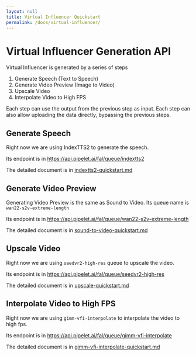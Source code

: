 ```yaml
---
layout: null
title: Virtual Influencer Quickstart
permalink: /docs/virtual-influencer/
---
```


# Virtual Influencer Generation API

Virtual Influencer is generated by a series of steps

1. Generate Speech (Text to Speech)
2. Generate Video Preview (Image to Video)
3. Upscale Video
4. Interpolate Video to High FPS

Each step can use the output from the previous step as input.
Each step can also allow uploading the data directly, bypassing the previous steps.

## Generate Speech

Right now we are using IndexTTS2 to generate the speech.

Its endpoint is in https://api.pipelet.ai/fal/queue/indextts2

The detailed document is in [indextts2-quickstart.md](indextts2-quickstart.md)

## Generate Video Preview

Generating Video Preview is the same as Sound to Video. Its queue name is `wan22-s2v-extreme-length`

Its endpoint is in https://api.pipelet.ai/fal/queue/wan22-s2v-extreme-length

The detailed document is in [sound-to-video-quickstart.md](sound-to-video-quickstart.md)

## Upscale Video

Right now we are using `seedvr2-high-res` queue to upscale the video.

Its endpoint is in https://api.pipelet.ai/fal/queue/seedvr2-high-res

The detailed document is in [upscale-quickstart.md](upscale-quickstart.md)

## Interpolate Video to High FPS

Right now we are using `gimm-vfi-interpolate` to interpolate the video to high fps.

Its endpoint is in https://api.pipelet.ai/fal/queue/gimm-vfi-interpolate

The detailed document is in [gimm-vfi-interpolate-quickstart.md](gimm-vfi-interpolate-quickstart.md)
